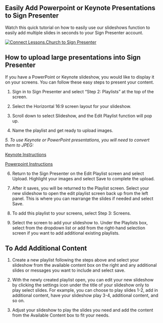 ## Easily Add Powerpoint or Keynote Presentations to Sign Presenter

Watch this quick tutorial on how to easily use our slideshows function to easily add multiple slides in seconds to your Sign Presenter account.

[![Connect Lessons.Church to Sign Presenter](https://img.youtube.com/vi/LqJ61q6qOXM/0.jpg)](https://www.youtube.com/watch?v=LqJ61q6qOXM)

## How to upload large presentations into Sign Presenter

If you have a PowerPoint or Keynote slideshow, you would like to display it on your screens. You can follow these easy steps to present your content.  

1. Sign in to Sign Presenter and select “Step 2: Playlists” at the top of the screen.

2. Select the Horizontal 16:9 screen layout for your slideshow.

3. Scroll down to select Slideshow, and the Edit Playlist function will pop up.
4. Name the playlist and get ready to upload images.

*5. To use Keynote or PowerPoint presentations, you will need to convert them to JPEG:*

	
  [Keynote Instructions](https://rshankar.com/how-to-convert-keynote-slides-in-to-images/)
  
  [Powerpoint Instructions](https://www.lifewire.com/create-picture-from-powerpoint-slide-4178534)

6. Return to the Sign Presenter on the Edit Playlist screen and select Upload. Highlight your images and select Save to complete the upload.

7. After it saves, you will be returned to the Playlist screen. Select your new slideshow to open the edit playlist screen back up from the left panel. This is where you can rearrange the slides if needed and select Save. 
8. To add this playlist to your screens, select Step 3: Screens.

9. Select the screen to add your slideshow to. Under the Playlists box, select from the dropdown list or add from the right-hand selection screen if you want to add additional existing playlists.

## To Add Additional Content

1. Create a new playlist following the steps above and select your slideshow from the available content box on the right and any additional slides or messages you want to include and select save.

2. With the newly created playlist open, you can edit your new slideshow by clicking the settings icon under the title of your slideshow only to play select slides. For example, you can choose to play slides 1-2, add in additional content, have your slideshow play 3-4, additional content, and so on. 

3. Adjust your slideshow to play the slides you need and add the content from the Available Content box to fit your needs.
